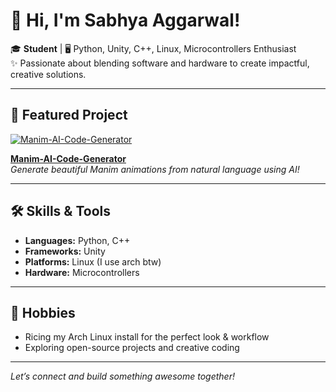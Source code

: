 # 👋 Hi, I'm Sabhya Aggarwal!

🎓 **Student** | 🖥️ Python, Unity, C++, Linux, Microcontrollers Enthusiast  
✨ Passionate about blending software and hardware to create impactful, creative solutions.

---

## 🚀 Featured Project

[![Manim-AI-Code-Generator](https://github.com/SabhyaAggarwal/Manim-AI-Code-Generator/raw/main/demo.gif)](https://github.com/SabhyaAggarwal/Manim-AI-Code-Generator)

**[Manim-AI-Code-Generator](https://github.com/SabhyaAggarwal/Manim-AI-Code-Generator)**  
*Generate beautiful Manim animations from natural language using AI!*

---

## 🛠️ Skills & Tools

- **Languages:** Python, C++
- **Frameworks:** Unity
- **Platforms:** Linux (I use arch btw)
- **Hardware:** Microcontrollers

---

## 🎯 Hobbies

- Ricing my Arch Linux install for the perfect look & workflow
- Exploring open-source projects and creative coding

---

*Let’s connect and build something awesome together!*
